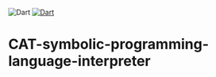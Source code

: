 ![Dart](https://img.shields.io/badge/dart-%230175C2.svg?logo=dart&logoColor=white&style=flat) 
[![Dart](https://github.com/vladimir98vk/CAT-symbolic-programming-language-interpreter/actions/workflows/dart.yml/badge.svg)](https://github.com/vladimir98vk/CAT-symbolic-programming-language-interpreter/actions/workflows/dart.yml)
# CAT-symbolic-programming-language-interpreter
